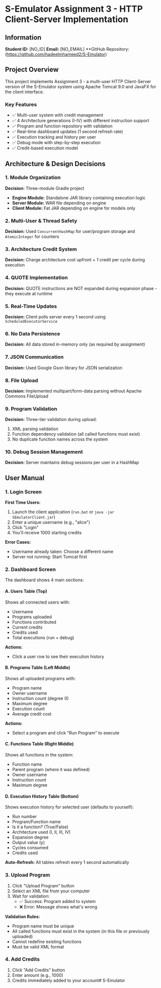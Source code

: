 # S-Emulator Assignment 3 - HTTP Client-Server Implementation

## Information
**Student ID:** [NO_ID]
**Email:** [NO_EMAIL]
**GitHub Repository:
 (https://github.com/hadeelmhameed2/S-Emulator)


## Project Overview
This project implements Assignment 3 - a multi-user HTTP Client-Server version of the S-Emulator system using Apache Tomcat 9.0 and JavaFX for the client interface.

### Key Features
- ✅ Multi-user system with credit management
- ✅ 4 Architecture generations (I-IV) with different instruction support
- ✅ Program and function repository with validation
- ✅ Real-time dashboard updates (1 second refresh rate)
- ✅ Execution tracking and history per user
- ✅ Debug mode with step-by-step execution
- ✅ Credit-based execution model


## Architecture & Design Decisions

### 1. Module Organization
**Decision:** Three-module Gradle project
- **Engine Module:** Standalone JAR library containing execution logic
- **Server Module:** WAR file depending on engine
- **Client Module:** Fat JAR depending on engine for models only

### 2. Multi-User & Thread Safety
**Decision:** Used `ConcurrentHashMap` for user/program storage and `AtomicInteger` for counters

### 3. Architecture Credit System
**Decision:** Charge architecture cost upfront + 1 credit per cycle during execution

### 4. QUOTE Implementation
**Decision:** QUOTE instructions are NOT expanded during expansion phase - they execute at runtime

### 5. Real-Time Updates
**Decision:** Client polls server every 1 second using `ScheduledExecutorService`

### 6. No Data Persistence
**Decision:** All data stored in-memory only (as required by assignment)

### 7. JSON Communication
**Decision:** Used Google Gson library for JSON serialization

### 8. File Upload
**Decision:** Implemented multipart/form-data parsing without Apache Commons FileUpload

### 9. Program Validation
**Decision:** Three-tier validation during upload:
1. XML parsing validation
2. Function dependency validation (all called functions must exist)
3. No duplicate function names across the system

### 10. Debug Session Management
**Decision:** Server maintains debug sessions per user in a HashMap

## User Manual

### 1. Login Screen

**First Time Users:**
1. Launch the client application (`run.bat` or `java -jar SEmulatorClient.jar`)
2. Enter a unique username (e.g., "alice")
3. Click "Login"
4. You'll receive 1000 starting credits

**Error Cases:**
- Username already taken: Choose a different name
- Server not running: Start Tomcat first

### 2. Dashboard Screen
The dashboard shows 4 main sections:

#### A. Users Table (Top)
Shows all connected users with:
- Username
- Programs uploaded
- Functions contributed
- Current credits
- Credits used
- Total executions (run + debug)

**Actions:**
- Click a user row to see their execution history

#### B. Programs Table (Left Middle)
Shows all uploaded programs with:
- Program name
- Owner username
- Instruction count (degree 0)
- Maximum degree
- Execution count
- Average credit cost

**Actions:**
- Select a program and click "Run Program" to execute

#### C. Functions Table (Right Middle)
Shows all functions in the system:
- Function name
- Parent program (where it was defined)
- Owner username
- Instruction count
- Maximum degree

#### D. Execution History Table (Bottom)
Shows execution history for selected user (defaults to yourself):
- Run number
- Program/Function name
- Is it a function? (True/False)
- Architecture used (I, II, III, IV)
- Expansion degree
- Output value (y)
- Cycles consumed
- Credits used

**Auto-Refresh:** All tables refresh every 1 second automatically

### 3. Upload Program

1. Click "Upload Program" button
2. Select an XML file from your computer
3. Wait for validation:
   - ✅ Success: Program added to system
   - ❌ Error: Message shows what's wrong

**Validation Rules:**
- Program name must be unique
- All called functions must exist in the system (in this file or previously uploaded)
- Cannot redefine existing functions
- Must be valid XML format

### 4. Add Credits

1. Click "Add Credits" button
2. Enter amount (e.g., 1000)
3. Credits immediately added to your account#   S - E m u l a t o r  
 